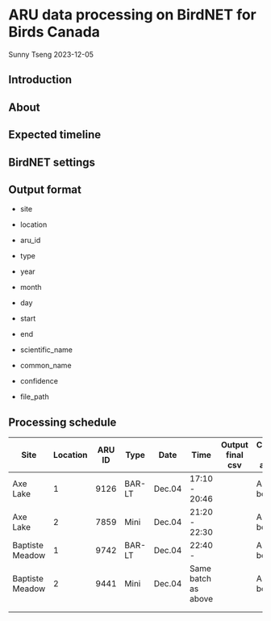 ARU data processing on BirdNET for Birds Canada
================
Sunny Tseng
2023-12-05

## Introduction

## About

## Expected timeline

## BirdNET settings

## Output format

- site

- location

- aru_id

- type

- year

- month

- day

- start

- end

- scientific_name

- common_name

- confidence

- file_path

## Processing schedule

| Site            | Location | ARU ID | Type   | Date   | Time                | Output final csv | Computer for analysis |
|-----------------|----------|--------|--------|--------|---------------------|------------------|-----------------------|
| Axe Lake        | 1        | 9126   | BAR-LT | Dec.04 | 17:10 - 20:46       |                  | Asus Zen book         |
| Axe Lake        | 2        | 7859   | Mini   | Dec.04 | 21:20 - 22:30       |                  | Asus Zen book         |
| Baptiste Meadow | 1        | 9742   | BAR-LT | Dec.04 | 22:40 -             |                  | Asus Zen book         |
| Baptiste Meadow | 2        | 9441   | Mini   | Dec.04 | Same batch as above |                  | Asus Zen book         |
|                 |          |        |        |        |                     |                  |                       |
|                 |          |        |        |        |                     |                  |                       |
